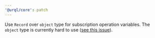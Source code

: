 ```yaml
---
'@urql/core': patch
---
```


Use `Record` over `object` type for subscription operation variables. The `object` type is currently hard to use ([see this issue](https://github.com/microsoft/TypeScript/issues/21732)).
